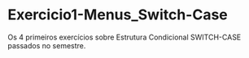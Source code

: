 # Exercicio1-Menus_Switch-Case
Os 4 primeiros exercícios sobre Estrutura Condicional SWITCH-CASE passados no semestre.
